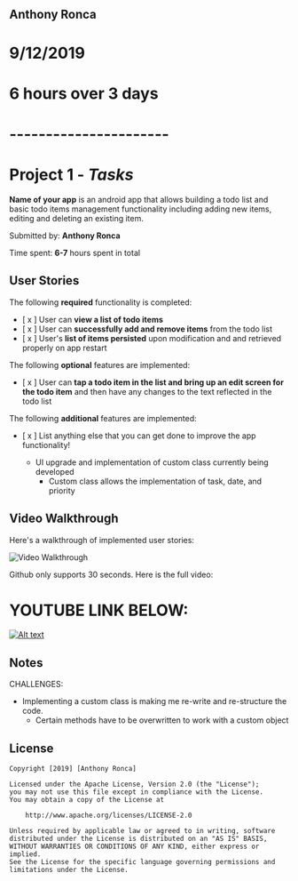 ## Anthony Ronca
# 9/12/2019
# 6 hours over 3 days
# ----------------------


# Project 1 - *Tasks*

**Name of your app** is an android app that allows building a todo list and basic todo items management functionality including adding new items, editing and deleting an existing item.

Submitted by: **Anthony Ronca**

Time spent: **6-7** hours spent in total

## User Stories

The following **required** functionality is completed:

* [ x ] User can **view a list of todo items**
* [ x ] User can **successfully add and remove items** from the todo list
* [ x ] User's **list of items persisted** upon modification and and retrieved properly on app restart

The following **optional** features are implemented:

* [ x ] User can **tap a todo item in the list and bring up an edit screen for the todo item** and then have any changes to the text reflected in the todo list

The following **additional** features are implemented:

* [ x ] List anything else that you can get done to improve the app functionality!
  
  - UI upgrade and implementation of custom class currently being developed
    - Custom class allows the implementation of task, date, and priority

## Video Walkthrough

Here's a walkthrough of implemented user stories:

<img src='https://i.imgur.com/ar6mUPR.gif' title='Video Walkthrough' width='' alt='Video Walkthrough' />

Github only supports 30 seconds. Here is the full video:

# YOUTUBE LINK BELOW:

[![Alt text](https://img.youtube.com/vi/lPT8xyrFbm0/0.jpg)](https://www.youtube.com/watch?v=lPT8xyrFbm0)

## Notes

CHALLENGES:

  - Implementing a custom class is making me re-write and re-structure the code.
      - Certain methods have to be overwritten to work with a custom object


## License

    Copyright [2019] [Anthony Ronca]

    Licensed under the Apache License, Version 2.0 (the "License");
    you may not use this file except in compliance with the License.
    You may obtain a copy of the License at

        http://www.apache.org/licenses/LICENSE-2.0

    Unless required by applicable law or agreed to in writing, software
    distributed under the License is distributed on an "AS IS" BASIS,
    WITHOUT WARRANTIES OR CONDITIONS OF ANY KIND, either express or implied.
    See the License for the specific language governing permissions and
    limitations under the License.

